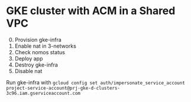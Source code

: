 # GKE cluster with ACM in a Shared VPC

0. Provision gke-infra
0. Enable nat in 3-networks   
0. Check nomos status
0. Deploy app 
0. Destroy gke-infra
0. Disable nat

Run gke-infra with ```gcloud config set auth/impersonate_service_account project-service-account@prj-gke-d-clusters-3c96.iam.gserviceaccount.com```